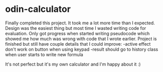 # odin-calculator
Finally completed this project. It took me a lot more time than I expected. Design was the easiest thing but most time I wasted writing code for evaluation. Only got progress when started writing pseudocode which showed me how much was wrong with code that I wrote earlier.
Project is finished but still have couple details that I could improve:
-active effect don't work on button when using keypad
-result should go to history class when user starts to write new formula

It's not perfect but it's my own calculator and I'm happy about it :)